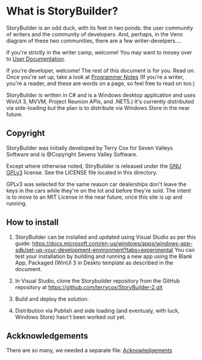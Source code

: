 # What is StoryBuilder?

StoryBuilder is an odd duck, with its feet in two ponds: the user community of writers
and the community of developers. And, perhaps, in the Venn diagram of these two communities,
there are a few writer-develpers....

If you're strictly in the writer camp, welcome! You may want to mosey over to [User Documentation][2].

If you're developer, welcome! The rest of this document is for you. Read on. Once you're
set up, take a look at [Programmer Notes][3] (If you're a writer, you're
a reader, and these are words on a page, so feel free to read on too.)

StoryBuilder is written in C# and is a Windows desktop application and uses WinUI 3, MVVM, 
Project Reunion APIs, and .NET5.) It's currently distributed via side-loading but the plan
is to distribute via Windows Store in the near future.


Copyright
---------

StoryBuilder was initially developed by Terry Cox for Seven Valleys Software and
is @Copyright Sevens Valley Software.

Except where otherwise noted, StiryBuilder is released under the [GNU GPLv3][1] license.
See the LICENSE file located in this directory.

GPLv3 was selected for the same reason car dealerships don't leave the keys in 
the cars while they're on the lot and before they're sold. 
The intent is to move to an MIT License in the near future, once this site is 
up and running.

How to install
---------------

1. StoryBuilder can be installed and updated using Visual Studio as per this guide:
https://docs.microsoft.com/en-us/windows/apps/windows-app-sdk/set-up-your-development-environment?tabs=experimental
You can test your installation by building and running a new app using the Blank App, Packaged (WinUI 3 in Deskto
template as described in the document.

2. In Visual Studio, clone the Storybuilder repository from the GitHub repository at 
https://github.com/terrycox/StoryBuilder-2.git

3. Build and deploy the solution.

4. Distribution via Publish and side loading (and eventualy, with luck, Windows Store) hasn't been worked out yet.

Ackknowledgements
-----------------

There are so many, we needed a separate file:
[Acknowledgements][4]


[1]:https://choosealicense.com/licenses/gpl-3.0/
[2]:http://https://github.com/terrycox/StoryBuilder-2/tree/master/docs/USERNOTES.md
[3]:http://https://github.com/terrycox/StoryBuilder-2/tree/master/docs/DEVNOTES.md
[4]:http://https://github.com/terrycox/StoryBuilder-2/tree/master/docs/ACKNOWLEDGEMENTS.md

